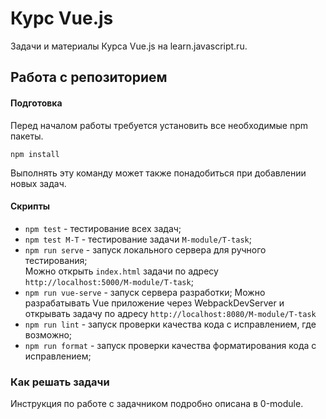 # Курс Vue.js

Задачи и материалы Курса Vue.js на learn.javascript.ru.

## Работа с репозиторием

#### Подготовка

Перед началом работы требуется установить все необходимые npm пакеты.

```
npm install
```

Выполнять эту команду может также понадобиться при добавлении новых задач.

#### Скрипты

- `npm test` - тестирование всех задач;
- `npm test M-T` - тестирование задачи `M-module/T-task`;   
- `npm run serve` - запуск локального сервера для ручного тестирования;  
    Можно открыть `index.html` задачи по адресу `http://localhost:5000/M-module/T-task`; 
- `npm run vue-serve` - запуск сервера разработки;
    Можно разрабатывать Vue приложение через WebpackDevServer и открывать задачу по адресу `http://localhost:8080/M-module/T-task` 
- `npm run lint` - запуск проверки качества кода с исправлением, где возможно;
- `npm run format` - запуск проверки качества форматирования кода с исправлением;

### Как решать задачи

Инструкция по работе с задачником подробно описана в 0-module.

